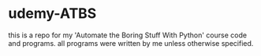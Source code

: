 # udemy-ATBS

this is a repo for my 'Automate the Boring Stuff With Python' course code and programs.
all programs were written by me unless otherwise specified. 